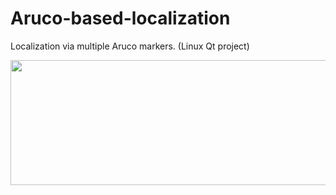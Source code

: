 # Aruco-based-localization

Localization via multiple Aruco markers. (Linux Qt project)

<img src="Animation.gif" width="600" height="200" />
